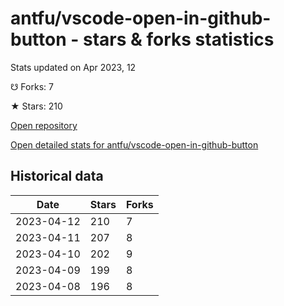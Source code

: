 # antfu/vscode-open-in-github-button - stars & forks statistics

Stats updated on Apr 2023, 12

☋ Forks: 7

★ Stars: 210

[Open repository](https://github.com/antfu/vscode-open-in-github-button)

[Open detailed stats for antfu/vscode-open-in-github-button](https://reviewgithub.com/rep/antfu/vscode-open-in-github-button)

## Historical data
| Date | Stars | Forks |
|------|-------|-------|
| 2023-04-12 | 210 | 7 | 
| 2023-04-11 | 207 | 8 | 
| 2023-04-10 | 202 | 9 | 
| 2023-04-09 | 199 | 8 | 
| 2023-04-08 | 196 | 8 | 


